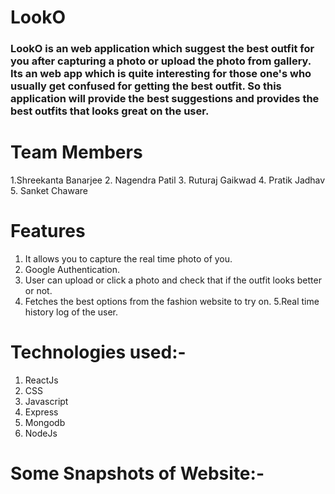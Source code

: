 # LookO
### LookO is an web application which suggest the best outfit for you after capturing a photo or upload the photo from gallery. Its an web app which is quite interesting for those one's who usually get confused for getting the best outfit. So this application will provide the best suggestions and provides the best outfits that looks great on the user. 


# Team Members
1.Shreekanta Banarjee
2. Nagendra Patil
3. Ruturaj Gaikwad
4. Pratik Jadhav
5. Sanket Chaware

# Features
1. It allows you to capture the real time photo of you.
2. Google Authentication.
3. User can upload or click a photo and check that if the outfit looks better or not.
4. Fetches the best options from the fashion website to try on.
5.Real time history log of the user.

# Technologies used:-
1. ReactJs
2. CSS
3. Javascript
4. Express
5. Mongodb
6. NodeJs


# Some Snapshots of Website:-



